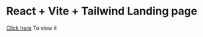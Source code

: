 # React + Vite + Tailwind Landing page

[Click here](https://react-dark-landing-page.vercel.app/) To view it 
